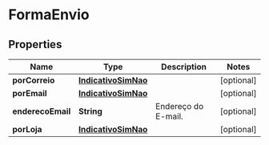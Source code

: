 
# FormaEnvio

## Properties
Name | Type | Description | Notes
------------ | ------------- | ------------- | -------------
**porCorreio** | [**IndicativoSimNao**](IndicativoSimNao.md) |  |  [optional]
**porEmail** | [**IndicativoSimNao**](IndicativoSimNao.md) |  |  [optional]
**enderecoEmail** | **String** | Endereço do E-mail. |  [optional]
**porLoja** | [**IndicativoSimNao**](IndicativoSimNao.md) |  |  [optional]



